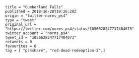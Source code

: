 ```
title = "Cumberland Falls"
published = 2018-10-28T19:26:20Z
origin = "twitter-norms_ps4"
type = "tweet"
original_url = "https://twitter.com/norms_ps4/status/1056628247717404673"
twitter_account = "norms_ps4"
tweet_id = "1056628247717404673"
retweets = 0
favourites = 0
tag = [ "ps4share", "red-dead-redemption-2",]
```

<p class='image'><img src='https://mnf.m17s.net/2018/10/28/DqnlygHXcAAqL8n.jpg' alt=''></p>

